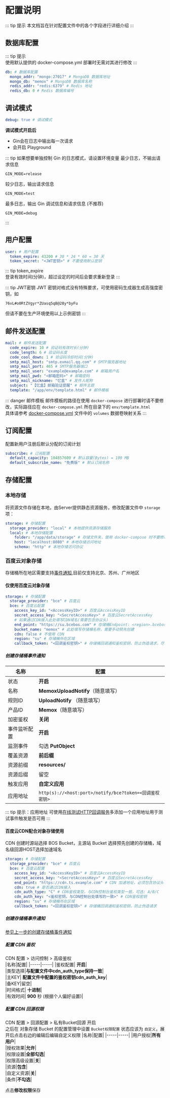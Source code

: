 # 配置说明

::: tip 提示
本文档旨在针对配置文件中的各个字段进行详细介绍
:::

## 数据库配置

::: tip 提示  
使用默认提供的 docker-compose.yml 部署时无需对其进行修改
:::

```yaml
db: # 数据库配置
  mongo_addr: "mongo:27017" # MongoDB 数据库地址
  mongo_db: "memox" # MongoDB 数据库名称
  redis_addr: "redis:6379" # Redis 地址
  redis_db: 0 # Redis 数据库编号
```

## 调试模式

```yaml
debug: true # 调试模式
```

**调试模式开启后**

- Gin会在日志中输出每一次请求
- 会开启 Playground

::: tip 如果想要单独控制 Gin 的日志模式，请设置环境变量
最少日志，不输出请求信息

```text
GIN_MODE=release
```

较少日志，输出请求信息

```text
GIN_MODE=test
```

最多日志，输出 Gin 调试信息和请求信息 (不推荐)

```text
GIN_MODE=debug
```

:::

## 用户配置

```yaml
user: # 用户配置
  token_expire: 43200 # 30 * 24 * 60 = 30 天
  token_secret: "<JWT密钥>" # 不要使用默认密钥
```

::: tip token_expire  
登录有效时间(分钟)，超过设定的时间后会要求重新登录
:::

::: tip JWT密钥
JWT 密钥对格式没有特殊要求，可使用密码生成器生成高强度密钥，如

```text
76vL#o0RtZVgyr*ZUasq5qB@28y*byFu
```

但请不要在生产环境使用以上示例密钥
:::

## 邮件发送配置

```yaml
mail: # 邮件发送配置
  code_expire: 10 # 验证码有效时长(分钟)
  code_length: 6 # 验证码长度
  code_cool_down: 1 # 验证码冷却时间(分钟)
  smtp_mail_host: "smtp.exmail.qq.com" # SMTP服务器地址
  smtp_mail_port: 465 # SMTP服务器端口
  smtp_mail_user: "example@example.com" # 邮箱用户名
  smtp_mail_pwd: "<邮箱密码>" # 邮箱密码
  smtp_mail_nickname: "忆盒" # 发件人昵称
  subject: "【忆盒】邮箱验证提醒" # 邮件主题
  template: "/app/env/template.html" # 邮件模板
```

::: danger 邮件模板
邮件模板的路径在使用 `docker-compose` 进行部署时请不要修改，实际路径应在 `docker-compose.yml`
所在目录下的 `env/template.html`  
具体请参考 [docker-compose.yml](https://github.com/MemoxApp/server/blob/main/docker-compose.yml) 文件中的 `volumes`
数据卷映射关系
:::

## 订阅配置

配置新用户注册后默认分配的订阅计划

```yaml
subscribe: # 订阅配置
  default_capacity: 104857600 # 默认容量(Bytes) = 100 MB
  default_subscribe_name: "免费版" # 默认订阅名称
```

## 存储配置

### 本地存储

将资源文件存储在本地，由Server提供静态资源服务，修改配置文件中 `storage` 项：

```yaml
storage: # 存储配置
  storage_provider: "local" # 本地提供资源存储服务
  local: # 本地存储配置
    folder: "/app/data/storage" # 存储文件夹，使用 docker-compose 时不要修改该项
    host: "localhost:8080" # 本地存储访问地址
    schema: "http" # 本地存储访问协议
```

### 百度云对象存储

存储桶所在地区需要支持[事件通知](https://cloud.baidu.com/doc/BOS/s/kjwvyr7st),目前仅支持北京、苏州、广州地区

#### 仅使用百度云对象存储

```yaml
storage: # 存储配置
  storage_provider: "bce" # 百度云
  bce: # 百度云配置
    access_key_id: "<AccessKeyID>" # 百度云AccessKeyID
    secret_access_key: "<SecretAccessKey>" # 百度云SecretAccessKey
    # 如果通过CDN接入此处填写CDN域名(需要包含协议头)
    end_point: "https://su.bcebos.com" # 存储桶Endpoint: <region>.bcebos.com，如需使用 https 协议请添加 https 协议头，如：https://<region>.bcebos.com
    bucket_name: "memox" # 此处填写存储桶名称，需要手动预先创建
    cdn: false # 不使用 CDN
    region: "su" # 存储桶所在区域
    callback_token: "<回调鉴权密钥>" # 存储桶回调通知鉴权密钥，防止伪造请求，尽可能只包含数字与字母避免影响URL参数的解析
```

##### 创建存储桶事件通知

| 名称     | 配置                                                |
|--------|---------------------------------------------------|
| 状态     | **开启**                                            |  
| 名称     | **MemoxUploadNotify**（随意填写）                       |
| 规则ID   | **UploadNotify** （随意填写）                           |
| 产品ID   | **Memox**（随意填写）                                   |
| 加密鉴权   | **关闭**                                            |
| 事件监听配置 | **开启**                                            |
| 监测事件   | 勾选 **PutObject**                                  |
| 覆盖资源   | **前后缀**                                           |
| 资源前缀   | **resources/**                                    |
| 资源后缀   | 留空                                                |
| 触发应用   | **自定义应用**                                         |
| 应用地址   | `http(s)://<host:port>/notify/bce?token=<回调鉴权密钥>` |

::: tip 提示：应用地址
可使用[在线测试HTTP回调服务](https://hooks.upyun.com)多添加一个应用地址用于测试事件触发是否可用
:::

#### 百度云CDN配合对象存储使用

CDN 创建时源站选择 BOS Bucket，主源站 Bucket 选择预先创建的存储桶，域名级回源HOST选择加速域名

```yaml
storage: # 存储配置
  storage_provider: "bce" # 百度云
  bce: # 百度云配置
    access_key_id: "<AccessKeyID>" # 百度云AccessKeyID
    secret_access_key: "<SecretAccessKey>" # 百度云SecretAccessKey
    end_point: "https://cdn.ts.example.com" # CDN 加速地址，必须包含协议头
    cdn: true # 是否通过CDN接入
    cdn_auth_type: "C" # CDN鉴权类型，与CDN控制台鉴权类型一致，可选: A/B/C
    cdn_auth_key: "<鉴权密钥，与CDN控制台处填写的一致>" # CDN鉴权密钥
    region: "su" # 存储桶所在区域
    callback_token: "<回调鉴权密钥>" # 存储桶回调通知鉴权密钥，防止伪造请求
```

##### 创建存储桶事件通知

[参见上一步的创建存储桶事件通知](#创建存储桶事件通知)

##### 配置 CDN 鉴权

CDN 配置 > 访问控制 > 高级鉴权  
|名称|配置|
|-----|-----|
|鉴权配置| **开启**|  
|类型选择|**与配置文件中cdn_auth_type保持一致**|  
|主KEY| **配置文件中配置的鉴权密钥cdn_auth_key**|  
|备KEY|留空|  
|时间格式| **十进制**|  
|有效时间| **900** 秒 (根据个人偏好设置)|

##### 配置 CDN 回源权限

CDN 配置 > 回源配置 > 私有Bucket回源 开启  
之后在 对象存储 Bucket 的配置管理中设置 `Bucket权限配置` 状态应该为 `自定义`，展开后点击右边的编辑后编辑自定义权限
|名称|配置|
|-----|-----|
|用户授权|**所有用户**|  
|授权效果|**允许**|  
|权限设置|**全部勾选**|  
|权限高级设置|**关**|  
|资源|**包含**|  
|自定义资源|**关**|  
|条件|**不勾选**|

点击**修改权限**保存